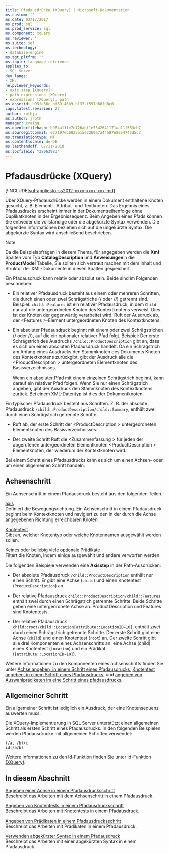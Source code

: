 ```yaml
---
title: Pfadausdrücke (XQuery) | Microsoft-Dokumentation
ms.custom: ''
ms.date: 03/17/2017
ms.prod: sql
ms.prod_service: sql
ms.component: xquery
ms.reviewer: ''
ms.suite: sql
ms.technology:
- database-engine
ms.tgt_pltfrm: ''
ms.topic: language-reference
applies_to:
- SQL Server
dev_langs:
- XML
helpviewer_keywords:
- axis step [XQuery]
- path expressions [XQuery]
- expressions [XQuery], path
ms.assetid: b93fa36c-bf69-46b9-b137-f597d66fd0c0
caps.latest.revision: 27
author: rothja
ms.author: jroth
manager: craigg
ms.openlocfilehash: b964a11fe7e726abf1e5342641171aa11f583cb7
ms.sourcegitcommit: e77197ec6935e15e2260a7a44587e8054745d5c2
ms.translationtype: MT
ms.contentlocale: de-DE
ms.lasthandoff: 07/11/2018
ms.locfileid: "38063983"
---
```

# <a name="path-expressions-xquery"></a>Pfadausdrücke (XQuery)
[!INCLUDE[tsql-appliesto-ss2012-xxxx-xxxx-xxx-md](../includes/tsql-appliesto-ss2012-xxxx-xxxx-xxx-md.md)]

  Über XQuery-Pfadausdrücke werden in einem Dokument enthaltene Knoten gesucht, z. B. Element-, Attribut- und Textknoten. Das Ergebnis eines Pfadausdrucks erscheint immer in der Dokumentreihenfolge ohne Duplikatknoten in der Ergebnissequenz. Beim Angeben eines Pfads können Sie entweder die vollständige oder die abgekürzte Syntax verwenden. Die folgenden Informationen beziehen sich auf die ungekürzte Syntax. Die abgekürzte Syntax wird anschließend beschrieben.  
  
> [!NOTE]  
>  Da die Beispielabfragen in diesem Thema, für angegeben werden die **Xml** Spalten vom Typ **CatalogDescription** und **Anweisungen**in die  **ProductModel** Tabelle, Sie sollten sich vertraut machen mit dem Inhalt und Struktur der XML-Dokumente in diesen Spalten gespeichert.  
  
 Ein Pfadausdruck kann relativ oder absolut sein. Beide sind im Folgenden beschrieben:  
  
-   Ein relativer Pfadausdruck besteht aus einem oder mehreren Schritten, die durch einen oder zwei Schrägstriche (/ oder //) getrennt sind. Beispiel: `child::Features` ist ein relativer Pfadausdruck, in dem `Child` nur auf die untergeordneten Knoten des Kontextknotens verweist. Dies ist der Knoten der gegenwärtig verarbeitet wird. Ruft der Ausdruck ab, der \<Features >-Element untergeordneten Knoten des Kontextknotens.  
  
-   Ein absoluter Pfadausdruck beginnt mit einem oder zwei Schrägstrichen (/ oder //), auf die ein optionaler relativer Pfad folgt. Beispiel: Der erste Schrägstrich des Ausdrucks `/child::ProductDescription` gibt an, dass es sich um einen absoluten Pfadausdruck handelt. Da ein Schrägstrich am Anfang eines Ausdrucks den Stammknoten des Dokuments Knoten des Kontextknotens zurückgibt, gibt der Ausdruck alle die \<ProductDescription > untergeordneten Elementknoten des Basisverzeichnisses.  
  
     Wenn ein absoluter Pfad mit einem einzelnen Schrägstrich beginnt, kann darauf ein relativer Pfad folgen. Wenn Sie nur einen Schrägstrich angeben, gibt der Ausdruck den Stammknoten des Kontextknotens zurück. Bei einem XML-Datentyp ist dies der Dokumentknoten.  
  
 Ein typischer Pfadausdruck besteht aus Schritten. Z. B. der absolute Pfadausdruck `/child::ProductDescription/child::Summary`, enthält zwei durch einen Schrägstrich getrennte Schritte.  
  
-   Ruft ab, der erste Schritt der \<ProductDescription > untergeordneten Elementknoten des Basisverzeichnisses.  
  
-   Der zweite Schritt Ruft die \<Zusammenfassung > für jeden der abgerufenen untergeordneten Elementknoten \<ProductDescription > Elementknoten, der wiederum der Kontextknoten wird.  
  
 Bei einem Schritt eines Pfadausdrucks kann es sich um einen Achsen- oder um einen allgemeinen Schritt handeln.  
  
## <a name="axis-step"></a>Achsenschritt  
 Ein Achsenschritt in einem Pfadausdruck besteht aus den folgenden Teilen.  
  
 [axis](../xquery/path-expressions-specifying-axis.md)  
 Definiert die Bewegungsrichtung. Ein Achsenschritt in einem Pfadausdruck beginnt beim Kontextknoten und navigiert zu den in der durch die Achse angegebenen Richtung erreichbaren Knoten.  
  
 [Knotentest](../xquery/path-expressions-specifying-node-test.md)  
 Gibt an, welcher Knotentyp oder welche Knotennamen ausgewählt werden sollen.  
  
 Keines oder beliebig viele optionale Prädikate  
 Filtert die Knoten, indem einige ausgewählt und andere verworfen werden.  
  
 Die folgenden Beispiele verwenden eine **Axisstep** in der Path-Ausdrücken:  
  
-   Der absolute Pfadausdruck `/child::ProductDescription` enthält nur einen Schritt. Er gibt eine Achse (`child`) und einen Knotentest (`ProductDescription`) an.  
  
-   Der relative Pfadausdruck `child::ProductDescription/child::Features` enthält zwei durch einen Schrägstrich getrennte Schritte. Beide Schritte geben eine untergeordnete Achse an. ProductDescription und Features sind Knotentests.  
  
-   Der relative Pfadausdruck `child::root/child::Location[attribute::LocationID=10]`, enthält zwei durch einen Schrägstrich getrennte Schritte. Der erste Schritt gibt eine Achse (`child`) und einen Knotentest (`root`) an. Der zweite Schritt gibt alle drei Komponenten eines Achsenschritts an: eine Achse (child), einen Knotentest (`Location`) und ein Prädikat (`[attribute::LocationID=10]`).  
  
 Weitere Informationen zu den Komponenten eines achsenschritts finden Sie unter [Achse angeben, in einem Schritt eines Pfadausdrucks](../xquery/path-expressions-specifying-axis.md), [Knotentest angeben, in einem Schritt eines Pfadausdrucks](../xquery/path-expressions-specifying-node-test.md), und [angeben von Auswahlprädikaten im eine Schritt eines pfadausdrucks](../xquery/path-expressions-specifying-predicates.md).  
  
## <a name="general-step"></a>Allgemeiner Schritt  
 Ein allgemeiner Schritt ist lediglich ein Ausdruck, der eine Knotensequenz auswerten muss.  
  
 Die XQuery-Implementierung in SQL Server unterstützt einen allgemeinen Schritt als ersten Schritt eines Pfadausdrucks. In den folgenden Beispielen werden Pfadausdrücke mit allgemeinen Schritten verwendet:  
  
```  
(/a, /b)/c  
id(/a/b)  
```  
  
 Weitere Informationen zu den Id-Funktion finden Sie unter [Id-Funktion &#40;XQuery&#41;](../xquery/functions-on-sequences-id.md).  
  
## <a name="in-this-section"></a>In diesem Abschnitt  
 [Angeben einer Achse in einem Pfadausdrucksschritt](../xquery/path-expressions-specifying-axis.md)  
 Beschreibt das Arbeiten mit dem Achsenschritt in einem Pfadausdruck.  
  
 [Angeben von Knotentests in einem Pfadausdrucksschritt](../xquery/path-expressions-specifying-node-test.md)  
 Beschreibt das Arbeiten mit Knotentests in einem Pfadausdruck.  
  
 [Angeben von Prädikaten in einem Pfadausdrucksschritt](../xquery/path-expressions-specifying-predicates.md)  
 Beschreibt das Arbeiten mit Prädikaten in einem Pfadausdruck.  
  
 [Verwenden abgekürzter Syntax in einem Pfadausdruck](../xquery/path-expressions-using-abbreviated-syntax.md)  
 Beschreibt das Arbeiten mit einer abgekürzten Syntax in einem Pfadausdruck.  
  
  
